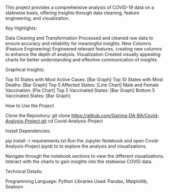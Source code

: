 This project provides a comprehensive analysis of COVID-19 data on a statewise basis, offering insights through data cleaning, feature engineering, and visualization.

Key Highlights: 

Data Cleaning and Transformation
Processed and cleaned raw data to ensure accuracy and reliability for meaningful insights.
New Columns (Feature Engineering)
Engineered relevant features, creating new columns to enhance the depth of analysis.
Visualization
Created visually appealing charts for better understanding and effective communication of insights.

Graphical Insights:

Top 10 States with Most Active Cases: [Bar Graph]
Top 10 States with Most Deaths: [Bar Graph]
Top 5 Affected States: [Line Chart]
Male and Female Vaccination: [Pie Chart]
Top 5 Vaccinated States: [Bar Graph]
Bottom 5 Vaccinated States: [Bar Graph]

How to Use the Project 

Clone the Repository:
git clone https://github.com/Garima-DA-BA/Covid-Analysis-Project.git
cd Covid-Analysis-Project

Install Dependencies:

pip install -r requirements.txt
Run the Jupyter Notebook and open Covid-Analysis-Project.ipynb to to explore the analysis and visualizations.

Navigate through the notebook sections to view the different visualizations.
Interact with the charts to gain insights into the statewise COVID data.

Technical Details:

Programming Language: Python
Libraries Used: Pandas, Matplotlib, Seaborn
